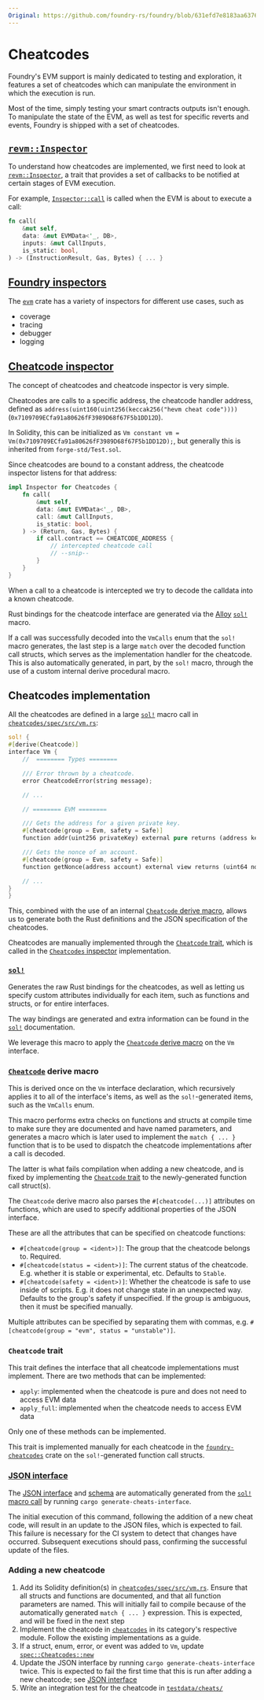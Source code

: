 ```yaml
---
Original: https://github.com/foundry-rs/foundry/blob/631efd7e8183aa63762640a8f39a61c58863fdeb/docs/dev/cheatcodes.md
---
```


# Cheatcodes

Foundry's EVM support is mainly dedicated to testing and exploration, it features a set of cheatcodes which can manipulate the environment in which the execution is run.

Most of the time, simply testing your smart contracts outputs isn't enough. To manipulate the state of the EVM, as well as test for specific reverts and events, Foundry is shipped with a set of cheatcodes.

## [`revm::Inspector`](https://docs.rs/revm/3.3.0/revm/trait.Inspector.html)

To understand how cheatcodes are implemented, we first need to look at [`revm::Inspector`](https://docs.rs/revm/3.3.0/revm/trait.Inspector.html), a trait that provides a set of callbacks to be notified at certain stages of EVM execution.

For example, [`Inspector::call`](https://docs.rs/revm/3.3.0/revm/trait.Inspector.html#method.call) is called when the EVM is about to execute a call:

```rust
fn call(
    &mut self,
    data: &mut EVMData<'_, DB>,
    inputs: &mut CallInputs,
    is_static: bool,
) -> (InstructionResult, Gas, Bytes) { ... }
```

## [Foundry inspectors](../../crates/evm/evm/src/inspectors/)

The [`evm`](../../crates/evm/evm/) crate has a variety of inspectors for different use cases, such as

- coverage
- tracing
- debugger
- logging

## [Cheatcode inspector](../../crates/cheatcodes/src/inspector.rs)

The concept of cheatcodes and cheatcode inspector is very simple.

Cheatcodes are calls to a specific address, the cheatcode handler address, defined as `address(uint160(uint256(keccak256("hevm cheat code"))))` (`0x7109709ECfa91a80626fF3989D68f67F5b1DD12D`).

In Solidity, this can be initialized as `Vm constant vm = Vm(0x7109709ECfa91a80626fF3989D68f67F5b1DD12D);`, but generally this is inherited from `forge-std/Test.sol`.

Since cheatcodes are bound to a constant address, the cheatcode inspector listens for that address:

```rust
impl Inspector for Cheatcodes {
    fn call(
        &mut self,
        data: &mut EVMData<'_, DB>,
        call: &mut CallInputs,
        is_static: bool,
    ) -> (Return, Gas, Bytes) {
        if call.contract == CHEATCODE_ADDRESS {
            // intercepted cheatcode call
            // --snip--
        }
    }
}
```

When a call to a cheatcode is intercepted we try to decode the calldata into a known cheatcode.

Rust bindings for the cheatcode interface are generated via the [Alloy](https://github.com/alloy-rs) [`sol!`](https://docs.rs/alloy-sol-macro/latest/alloy_sol_macro/macro.sol.html) macro.

If a call was successfully decoded into the `VmCalls` enum that the `sol!` macro generates, the last step is a large `match` over the decoded function call structs, which serves as the implementation handler for the cheatcode. This is also automatically generated, in part, by the `sol!` macro, through the use of a custom internal derive procedural macro.

## Cheatcodes implementation

All the cheatcodes are defined in a large [`sol!`] macro call in [`cheatcodes/spec/src/vm.rs`]:

```rust
sol! {
#[derive(Cheatcode)]
interface Vm {
    //  ======== Types ========

    /// Error thrown by a cheatcode.
    error CheatcodeError(string message);

    // ...

    // ======== EVM ========

    /// Gets the address for a given private key.
    #[cheatcode(group = Evm, safety = Safe)]
    function addr(uint256 privateKey) external pure returns (address keyAddr);

    /// Gets the nonce of an account.
    #[cheatcode(group = Evm, safety = Safe)]
    function getNonce(address account) external view returns (uint64 nonce);

    // ...
}
}
```

This, combined with the use of an internal [`Cheatcode` derive macro](#cheatcode-derive-macro), allows us to generate both the Rust definitions and the JSON specification of the cheatcodes.

Cheatcodes are manually implemented through the [`Cheatcode` trait](#cheatcode-trait), which is called in the [`Cheatcodes` inspector](#cheatcode-inspector) implementation.

### [`sol!`]

Generates the raw Rust bindings for the cheatcodes, as well as letting us specify custom attributes individually for each item, such as functions and structs, or for entire interfaces.

The way bindings are generated and extra information can be found in the [`sol!`] documentation.

We leverage this macro to apply the [`Cheatcode` derive macro](#cheatcode-derive-macro) on the `Vm` interface.

### [`Cheatcode`](../../crates/macros/src/cheatcodes.rs) derive macro

This is derived once on the `Vm` interface declaration, which recursively applies it to all of the interface's items, as well as the `sol!`-generated items, such as the `VmCalls` enum.

This macro performs extra checks on functions and structs at compile time to make sure they are documented and have named parameters, and generates a macro which is later used to implement the `match { ... }` function that is to be used to dispatch the cheatcode implementations after a call is decoded.

The latter is what fails compilation when adding a new cheatcode, and is fixed by implementing the [`Cheatcode` trait](#cheatcode-trait) to the newly-generated function call struct(s).

The `Cheatcode` derive macro also parses the `#[cheatcode(...)]` attributes on functions, which are used to specify additional properties of the JSON interface.

These are all the attributes that can be specified on cheatcode functions:

- `#[cheatcode(group = <ident>)]`: The group that the cheatcode belongs to. Required.
- `#[cheatcode(status = <ident>)]`: The current status of the cheatcode. E.g. whether it is stable or experimental, etc. Defaults to `Stable`.
- `#[cheatcode(safety = <ident>)]`: Whether the cheatcode is safe to use inside of scripts. E.g. it does not change state in an unexpected way. Defaults to the group's safety if unspecified. If the group is ambiguous, then it must be specified manually.

Multiple attributes can be specified by separating them with commas, e.g. `#[cheatcode(group = "evm", status = "unstable")]`.

### `Cheatcode` trait

This trait defines the interface that all cheatcode implementations must implement. There are two methods that can be implemented:

- `apply`: implemented when the cheatcode is pure and does not need to access EVM data
- `apply_full`: implemented when the cheatcode needs to access EVM data

Only one of these methods can be implemented.

This trait is implemented manually for each cheatcode in the [`foundry-cheatcodes`](../../../crates/foundry/cheatcodes/) crate on the `sol!`-generated function call structs.

### [JSON interface](../../../crates/foundry/cheatcodes/assets/cheatcodes.json)

The [JSON interface](../../../crates/foundry/cheatcodes/assets/cheatcodes.json) and [schema](../../../crates/foundry/cheatcodes/assets/cheatcodes.schema.json) are automatically generated from the [`sol!` macro call](#sol) by running `cargo generate-cheats-interface`.

The initial execution of this command, following the addition of a new cheat code, will result in an update to the JSON files, which is expected to fail. This failure is necessary for the CI system to detect that changes have occurred. Subsequent executions should pass, confirming the successful update of the files.

### Adding a new cheatcode

1. Add its Solidity definition(s) in [`cheatcodes/spec/src/vm.rs`]. Ensure that all structs and functions are documented, and that all function parameters are named. This will initially fail to compile because of the automatically generated `match { ... }` expression. This is expected, and will be fixed in the next step
2. Implement the cheatcode in [`cheatcodes`] in its category's respective module. Follow the existing implementations as a guide.
3. If a struct, enum, error, or event was added to `Vm`, update [`spec::Cheatcodes::new`]
4. Update the JSON interface by running `cargo generate-cheats-interface` twice. This is expected to fail the first time that this is run after adding a new cheatcode; see [JSON interface](#json-interface)
5. Write an integration test for the cheatcode in [`testdata/cheats/`]

[`sol!`]: https://docs.rs/alloy-sol-macro/latest/alloy_sol_macro/macro.sol.html
[`cheatcodes/spec/src/vm.rs`]: ../../../crates/foundry/cheatcodes/spec/src/vm.rs
[`cheatcodes`]: ../../../crates/foundry/cheatcodes/
[`spec::Cheatcodes::new`]: ../../../crates/foundry/cheatcodes/spec/src/lib.rs#L74
[`testdata/cheats/`]: ../../../crates/foundry/testdata/cheats/
